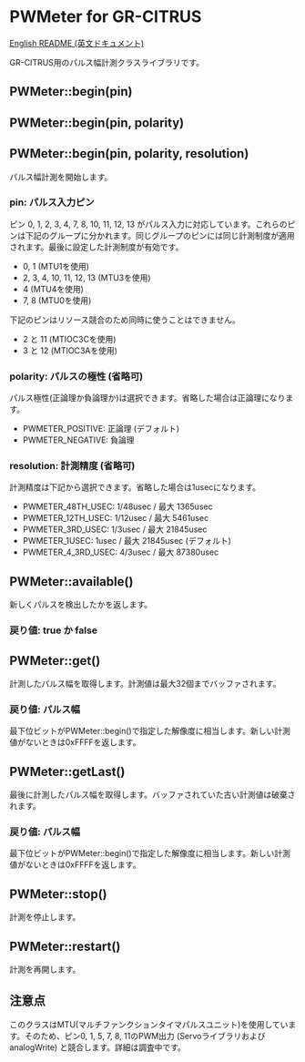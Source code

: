 # PWMeter for GR-CITRUS
[English README (英文ドキュメント)](README.md)

GR-CITRUS用のパルス幅計測クラスライブラリです。

## PWMeter::begin(pin)
## PWMeter::begin(pin, polarity)
## PWMeter::begin(pin, polarity, resolution)
パルス幅計測を開始します。

### pin: パルス入力ピン
ピン 0, 1, 2, 3, 4, 7, 8, 10, 11, 12, 13 がパルス入力に対応しています。これらのピンは下記のグループに分かれます。同じグループのピンには同じ計測制度が適用されます。最後に設定した計測制度が有効です。

- 0, 1 (MTU1を使用)
- 2, 3, 4, 10, 11, 12, 13 (MTU3を使用)
- 4 (MTU4を使用)
- 7, 8 (MTU0を使用)

下記のピンはリソース競合のため同時に使うことはできません。

- 2 と 11 (MTIOC3Cを使用)
- 3 と 12 (MTIOC3Aを使用)

### polarity: パルスの極性 (省略可)
パルス極性(正論理か負論理か)は選択できます。省略した場合は正論理になります。
- PWMETER_POSITIVE: 正論理 (デフォルト)
- PWMETER_NEGATIVE: 負論理

### resolution: 計測精度 (省略可)
計測精度は下記から選択できます。省略した場合は1usecになります。

- PWMETER_48TH_USEC: 1/48usec / 最大 1365usec
- PWMETER_12TH_USEC: 1/12usec / 最大 5461usec
- PWMETER_3RD_USEC: 1/3usec / 最大 21845usec
- PWMETER_1USEC: 1usec / 最大 21845usec (デフォルト)
- PWMETER_4_3RD_USEC: 4/3usec / 最大 87380usec

## PWMeter::available()
新しくパルスを検出したかを返します。

### 戻り値: true か false

## PWMeter::get()
計測したパルス幅を取得します。計測値は最大32個までバッファされます。

### 戻り値: パルス幅
最下位ビットがPWMeter::begin()で指定した解像度に相当します。新しい計測値がないときは0xFFFFを返します。

## PWMeter::getLast()
最後に計測したパルス幅を取得します。バッファされていた古い計測値は破棄されます。

### 戻り値: パルス幅
最下位ビットがPWMeter::begin()で指定した解像度に相当します。新しい計測値がないときは0xFFFFを返します。

## PWMeter::stop()

計測を停止します。

## PWMeter::restart()

計測を再開します。

## 注意点
このクラスはMTU(マルチファンクションタイマパルスユニット)を使用しています。そのため、ピン0, 1, 5, 7, 8, 11のPWM出力 (ServoライブラリおよびanalogWrite) と競合します。詳細は調査中です。
